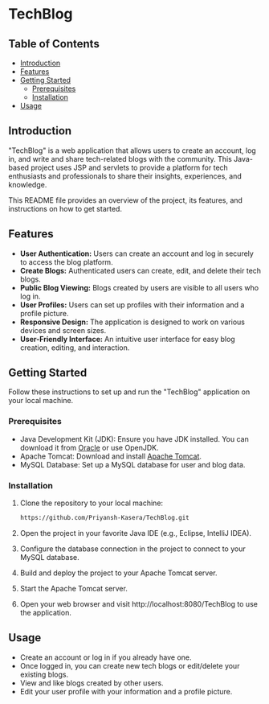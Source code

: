 # TechBlog

 <!-- If you have a logo or image, include it here -->

## Table of Contents
- [Introduction](#introduction)
- [Features](#features)
- [Getting Started](#getting-started)
  - [Prerequisites](#prerequisites)
  - [Installation](#installation)
- [Usage](#usage)

## Introduction

"TechBlog" is a web application that allows users to create an account, log in, and write and share tech-related blogs with the community. This Java-based project uses JSP and servlets to provide a platform for tech enthusiasts and professionals to share their insights, experiences, and knowledge.

This README file provides an overview of the project, its features, and instructions on how to get started.

## Features

- **User Authentication:** Users can create an account and log in securely to access the blog platform.
- **Create Blogs:** Authenticated users can create, edit, and delete their tech blogs.
- **Public Blog Viewing:** Blogs created by users are visible to all users who log in.
- **User Profiles:** Users can set up profiles with their information and a profile picture.
- **Responsive Design:** The application is designed to work on various devices and screen sizes.
- **User-Friendly Interface:** An intuitive user interface for easy blog creation, editing, and interaction.

## Getting Started

Follow these instructions to set up and run the "TechBlog" application on your local machine.

### Prerequisites

- Java Development Kit (JDK): Ensure you have JDK installed. You can download it from [Oracle](https://www.oracle.com/java/technologies/javase-downloads.html) or use OpenJDK.
- Apache Tomcat: Download and install [Apache Tomcat](http://tomcat.apache.org/).
- MySQL Database: Set up a MySQL database for user and blog data.

### Installation

1. Clone the repository to your local machine:

   ```bash
   https://github.com/Priyansh-Kasera/TechBlog.git
2. Open the project in your favorite Java IDE (e.g., Eclipse, IntelliJ IDEA).

3. Configure the database connection in the project to connect to your MySQL database.

4. Build and deploy the project to your Apache Tomcat server.

5. Start the Apache Tomcat server.

6. Open your web browser and visit http://localhost:8080/TechBlog to use the application.

## Usage 
- Create an account or log in if you already have one.
- Once logged in, you can create new tech blogs or edit/delete your existing blogs.
- View and like blogs created by other users.
- Edit your user profile with your information and a profile picture.
